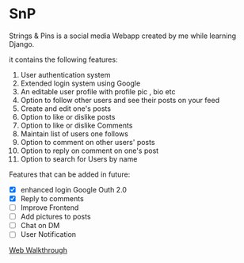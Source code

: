 # SnP
Strings & Pins is a social media Webapp created by me while learning Django.  

it contains the following features: 
1. User authentication system
2. Extended login system using Google
3. An editable user profile with profile pic , bio etc
4. Option to follow other users and see their posts on your feed
5. Create and edit one's posts
6. Option to like or dislike posts
7. Option to like or dislike Comments
8. Maintain list of users one follows
9. Option to comment on other users' posts 
10. Option to reply on comment on one's post 
11. Option to search for Users by name

Features that can be added in future:

- [x] enhanced login Google Outh 2.0
- [x] Reply to comments
- [ ] Improve Frontend
- [ ] Add pictures to posts
- [ ] Chat on DM
- [ ] User Notification

[Web Walkthrough](https://user-images.githubusercontent.com/75000839/128239284-6379fe9d-f2ad-4da7-9b36-cdca044c9205.mp4)
